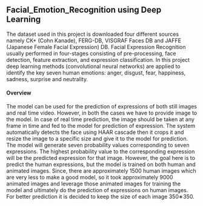## Facial_Emotion_Recognition using Deep Learning

The dataset used in this project is downloaded four different sources namely CK+ (Cohn Kanade), FERG-DB, VISGRAF Faces DB and JAFFE (Japanese Female Facial Expression) DB. Facial Expression Recognition usually performed in four-stages consisting of pre-processing, face detection, feature extraction, and expression classification. In this project deep learning methods (convolutional neural networks) are applied to identify the key seven human emotions: anger, disgust, fear, happiness, sadness, surprise and neutrality.

#### Overview
The model can be used for the prediction of expressions of both still images and real time video. However, in both the cases we have to provide image to the model. In case of real time prediction, the image should be taken at any frame in time and fed to the model for prediction of expression. The system automatically detects the face using HAAR cascade then it crops it and resize the image to a specific size and give it to the model for prediction. The model will generate seven probability values corresponding to seven expressions. The highest probability value to the corresponding expression will be the predicted expression for that image.
However, the goal here is to predict the human expressions, but the model is trained on both human and animated images. Since, there are  approximately 1500 human images which are very less to make a good model, so it took approximately 9000 animated images and leverage those animated images for training the model and ultimately do the prediction of expressions on human images.
For better prediction it is decided to keep the size of each image 350∗350.

